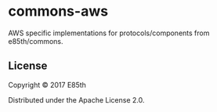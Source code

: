 # commons-aws

AWS specific implementations for protocols/components from e85th/commons.

## License

Copyright © 2017 E85th

Distributed under the Apache License 2.0.
